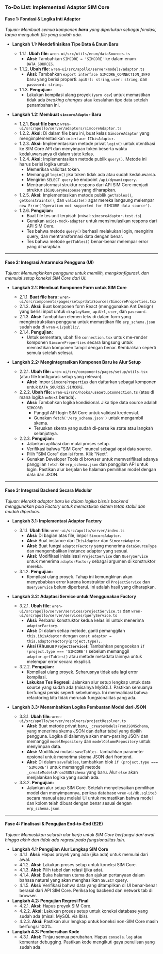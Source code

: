 
### **To-Do List: Implementasi Adaptor SIM Core**

#### **Fase 1: Fondasi & Logika Inti Adaptor**
*Tujuan: Membuat semua komponen **baru** yang diperlukan sebagai fondasi, tanpa mengubah file yang sudah ada.*

*   **Langkah 1.1: Mendefinisikan Tipe Data & Enum Baru**
    *   1.1.1. **Ubah file:** `wren-ui/src/utils/enum/dataSources.ts`
        *   **Aksi:** Tambahkan `SIMCORE = 'SIMCORE'` ke dalam enum `DATA_SOURCES`.
    *   1.1.2. **Ubah file:** `wren-ui/src/apollo/server/models/adaptor.ts`
        *   **Aksi:** Tambahkan `export interface SIMCORE_CONNECTION_INFO` baru yang berisi properti: `apiUrl: string`, `user: string`, dan `password: string`.
    *   1.1.3. **Pengujian:**
        *   Lakukan kompilasi ulang proyek (`yarn dev`) untuk memastikan tidak ada *breaking changes* atau kesalahan tipe data setelah penambahan ini.

*   **Langkah 1.2: Membuat `simcoreAdaptor` Baru**
    *   1.2.1. **Buat file baru:** `wren-ui/src/apollo/server/adaptors/simcoreAdaptor.ts`
    *   1.2.2. **Aksi:** Di dalam file baru ini, buat kelas `SimcoreAdaptor` yang mengimplementasikan `interface IIbisAdaptor`.
    *   1.2.3. **Aksi:** Implementasikan metode privat `login()` untuk otentikasi ke SIM Core API dan menyimpan token beserta waktu kedaluwarsanya di dalam state kelas.
    *   1.2.4. **Aksi:** Implementasikan metode publik `query()`. Metode ini harus berisi logika untuk:
        *   Memeriksa validitas token.
        *   Memanggil `login()` jika token tidak ada atau sudah kedaluwarsa.
        *   Mengirim `SELECT query` ke endpoint `/api/dynamicquery`.
        *   Mentransformasi struktur respons dari API SIM Core menjadi struktur `IbisQueryResponse` yang diharapkan.
    *   1.2.5. **Aksi:** Implementasikan metode publik `getTables()`, `getConstraints()`, dan `validate()` agar mereka langsung melempar `new Error('Operation not supported for SIMCORE data source')`.
    *   1.2.6. **Pengujian:**
        *   Buat file tes unit terpisah (misal: `simcoreAdaptor.test.ts`).
        *   Gunakan `axios-mock-adapter` untuk mensimulasikan respons dari API SIM Core.
        *   Tes bahwa metode `query()` berhasil melakukan login, mengirim query, dan mentransformasi data dengan benar.
        *   Tes bahwa metode `getTables()` benar-benar melempar error yang diharapkan.

---

#### **Fase 2: Integrasi Antarmuka Pengguna (UI)**
*Tujuan: Memungkinkan pengguna untuk memilih, mengkonfigurasi, dan memulai setup koneksi SIM Core dari UI.*

*   **Langkah 2.1: Membuat Komponen Form untuk SIM Core**
    *   2.1.1. **Buat file baru:** `wren-ui/src/components/pages/setup/dataSources/SimcoreProperties.tsx`
    *   2.1.2. **Aksi:** Buat komponen form React (menggunakan Ant Design) yang berisi input untuk `displayName`, `apiUrl`, `user`, dan `password`.
    *   2.1.3. **Aksi:** Tambahkan elemen teks di dalam form yang menginstruksikan pengguna untuk memastikan file `erp_schema.json` sudah ada di `wren-ui/public/`.
    *   2.1.4. **Pengujian:**
        *   Untuk sementara, ubah file `connection.tsx` untuk me-render komponen `SimcoreProperties` secara langsung untuk memastikan komponen tampil dengan benar. Kembalikan seperti semula setelah selesai.

*   **Langkah 2.2: Mengintegrasikan Komponen Baru ke Alur Setup**
    *   2.2.1. **Ubah file:** `wren-ui/src/components/pages/setup/utils.tsx` (atau file konfigurasi setup yang relevan).
        *   **Aksi:** Impor `SimcoreProperties` dan daftarkan sebagai komponen untuk `DATA_SOURCES.SIMCORE`.
    *   2.2.2. **Ubah file:** `wren-ui/src/hooks/useSetupConnection.ts` (atau di mana logika `onNext` berada).
        *   **Aksi:** Tambahkan logika kondisional. Jika tipe data source adalah `SIMCORE`:
            *   Panggil API login SIM Core untuk validasi kredensial.
            *   Gunakan `fetch('/erp_schema.json')` untuk mengambil skema.
            *   Teruskan skema yang sudah di-parse ke state atau langkah selanjutnya.
    *   2.2.3. **Pengujian:**
        *   Jalankan aplikasi dan mulai proses setup.
        *   Verifikasi bahwa "SIM Core" muncul sebagai opsi data source.
        *   Pilih "SIM Core" dan isi form. Klik "Next".
        *   Gunakan Developer Tools di browser untuk memverifikasi adanya panggilan `fetch` ke `erp_schema.json` dan panggilan API untuk login. Pastikan alur berjalan ke halaman pemilihan model dengan data dari JSON.

---

#### **Fase 3: Integrasi Backend Secara Modular**
*Tujuan: Merakit adaptor baru ke dalam logika bisnis backend menggunakan pola Factory untuk memastikan sistem tetap stabil dan mudah diperluas.*

*   **Langkah 3.1: Implementasi Adaptor Factory**
    *   3.1.1. **Ubah file:** `wren-ui/src/apollo/server/index.ts`
        *   **Aksi:** Di bagian atas file, impor `SimcoreAdaptor`.
        *   **Aksi:** Buat instance dari `IbisAdaptor` dan `SimcoreAdaptor`.
        *   **Aksi:** Buat fungsi `adaptorFactory` yang menerima `dataSourceType` dan mengembalikan instance adaptor yang sesuai.
        *   **Aksi:** Modifikasi inisialisasi `ProjectService` dan `QueryService` untuk menerima `adaptorFactory` sebagai argumen di konstruktor mereka.
    *   3.1.2. **Pengujian:**
        *   Kompilasi ulang proyek. Tahap ini kemungkinan akan menyebabkan error karena konstruktor di `ProjectService` dan `QueryService` belum diperbarui. Ini adalah hasil yang diharapkan.

*   **Langkah 3.2: Adaptasi Service untuk Menggunakan Factory**
    *   3.2.1. **Ubah file:** `wren-ui/src/apollo/server/services/projectService.ts` dan `wren-ui/src/apollo/server/services/queryService.ts`
        *   **Aksi:** Perbarui konstruktor kedua kelas ini untuk menerima `adaptorFactory`.
        *   **Aksi:** Di dalam setiap metode, ganti pemanggilan `this.ibisAdaptor` dengan `const adaptor = this.adaptorFactory(project.type);`.
        *   **Aksi (Khusus `ProjectService`):** Tambahkan pengecekan `if (project.type === 'SIMCORE')` sebelum memanggil `adaptor.getTables()` atau metode metadata lainnya untuk melempar error secara eksplisit.
    *   3.2.2. **Pengujian:**
        *   Kompilasi ulang proyek. Seharusnya tidak ada lagi error kompilasi.
        *   **Lakukan Tes Regresi:** Jalankan alur setup lengkap untuk data source yang sudah ada (misalnya MySQL). Pastikan semuanya berfungsi persis seperti sebelumnya. Ini memvalidasi bahwa refactoring kita tidak merusak fungsionalitas yang ada.

*   **Langkah 3.3: Menambahkan Logika Pembuatan Model dari JSON**
    *   3.3.1. **Ubah file:** `wren-ui/src/apollo/server/resolvers/projectResolver.ts`
        *   **Aksi:** Buat metode privat baru, `_createModelsFromJSONSchema`, yang menerima skema JSON dan daftar tabel yang dipilih pengguna. Logika di dalamnya akan mem-parsing JSON dan memanggil `modelRepository` dan `modelColumnRepository` untuk menyimpan data.
        *   **Aksi:** Modifikasi mutasi `saveTables`. Tambahkan parameter opsional untuk menerima skema JSON dari frontend.
        *   **Aksi:** Di dalam `saveTables`, tambahkan blok `if (project.type === 'SIMCORE')` untuk memanggil metode `_createModelsFromJSONSchema` yang baru. Alur `else` akan menjalankan logika yang sudah ada.
    *   3.3.2. **Pengujian:**
        *   Jalankan alur setup SIM Core. Setelah menyelesaikan pemilihan model dan menyimpannya, periksa database `wren-ui/db.sqlite3` secara manual atau melalui UI untuk memastikan bahwa model dan kolom telah dibuat dengan benar sesuai dengan `erp_schema.json`.

---

#### **Fase 4: Finalisasi & Pengujian End-to-End (E2E)**
*Tujuan: Memastikan seluruh alur kerja untuk SIM Core berfungsi dari awal hingga akhir dan tidak ada regresi pada fungsionalitas lain.*

*   **Langkah 4.1: Pengujian Alur Lengkap SIM Core**
    *   4.1.1. **Aksi:** Hapus proyek yang ada (jika ada) untuk memulai dari awal.
    *   4.1.2. **Aksi:** Lakukan proses setup untuk koneksi SIM Core.
    *   4.1.3. **Aksi:** Pilih tabel dan relasi (jika ada).
    *   4.1.4. **Aksi:** Buka halaman utama dan ajukan pertanyaan dalam bahasa natural yang akan menghasilkan `SELECT` query.
    *   4.1.5. **Aksi:** Verifikasi bahwa data yang ditampilkan di UI benar-benar berasal dari API SIM Core. Periksa log backend dan network tab di browser.
*   **Langkah 4.2: Pengujian Regresi Final**
    *   4.2.1. **Aksi:** Hapus proyek SIM Core.
    *   4.2.2. **Aksi:** Lakukan proses setup untuk koneksi database yang sudah ada (misal: MySQL via Ibis).
    *   4.2.3. **Aksi:** Pastikan alur lengkap untuk koneksi non-SIM Core masih berfungsi 100%.
*   **Langkah 4.3: Pembersihan Kode**
    *   4.3.1. **Aksi:** Tinjau semua perubahan. Hapus `console.log` atau komentar debugging. Pastikan kode mengikuti gaya penulisan yang sudah ada.